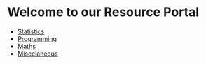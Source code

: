 # Welcome to our Resource Portal

- [Statistics](/Statistics/Statistics.md)
- [Programming](https://github.com/ghostiek/StatsResources/blob/master/Programming/Programming.md)
- [Maths](https://github.com/ghostiek/StatsResources/blob/master/Maths/Maths.md)
- [Miscelaneous](https://github.com/ghostiek/StatsResources/blob/master/Miscelaneous/Miscelaneous.md)
